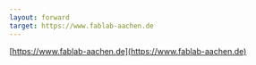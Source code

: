 ```yaml
---
layout: forward
target: https://www.fablab-aachen.de
---
```

[https://www.fablab-aachen.de](https://www.fablab-aachen.de)
